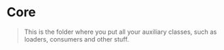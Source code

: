 # Core

> This is the folder where you put all your auxiliary classes, such as loaders, consumers and other stuff.
